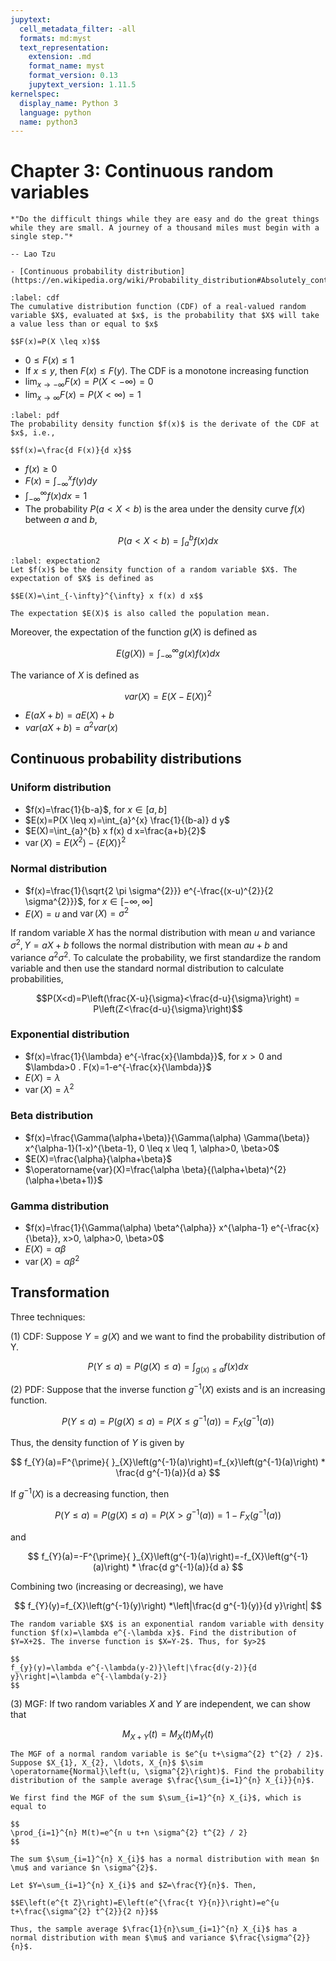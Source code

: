 ```yaml
---
jupytext:
  cell_metadata_filter: -all
  formats: md:myst
  text_representation:
    extension: .md
    format_name: myst
    format_version: 0.13
    jupytext_version: 1.11.5
kernelspec:
  display_name: Python 3
  language: python
  name: python3
---
```


# Chapter 3: Continuous random variables

```{epigraph}
*"Do the difficult things while they are easy and do the great things while they are small. A journey of a thousand miles must begin with a single step."*

-- Lao Tzu
```

```{seealso}
- [Continuous probability distribution](https://en.wikipedia.org/wiki/Probability_distribution#Absolutely_continuous_probability_distribution)
```

````{prf:definition} cumulative probability function
:label: cdf
The cumulative distribution function (CDF) of a real-valued random variable $X$, evaluated at $x$, is the probability that $X$ will take a value less than or equal to $x$

$$F(x)=P(X \leq x)$$
````
- $0\le F(x)\le 1$
- If $x\le y$, then $F(x)\le F(y)$. The CDF is a monotone increasing function  
- $\lim_{x\rightarrow -\infty} F(x) = P(X<-\infty) = 0$
- $\lim_{x\rightarrow \infty} F(x) = P(X<\infty) = 1$

````{prf:definition} probability density function
:label: pdf
The probability density function $f(x)$ is the derivate of the CDF at $x$, i.e.,

$$f(x)=\frac{d F(x)}{d x}$$
````

- $f(x)\ge 0$
- $F(x)=\int_{-\infty}^{x} f(y) d y$
- $\int_{-\infty}^\infty f(x)dx = 1$
- The probability $P(a<X<b)$ is the area under the density curve $f(x)$ between $a$ and $b$, 

$$P(a<X<b) = \int_a^b f(x)dx$$

````{prf:definition} expectation
:label: expectation2
Let $f(x)$ be the density function of a random variable $X$. The expectation of $X$ is defined as

$$E(X)=\int_{-\infty}^{\infty} x f(x) d x$$

The expectation $E(X)$ is also called the population mean. 
````

Moreover, the expectation of the function $g(X)$ is defined as

$$E(g(X))=\int_{-\infty}^{\infty} g(x) f(x) d x$$

The variance of $X$ is defined as 

$$var(X) = E(X-E(X))^2$$

- $E(aX+b) = aE(X)+b$
- $var(aX+b) = a^2var(x)$

## Continuous probability distributions

### Uniform distribution

- $f(x)=\frac{1}{b-a}$, for $x \in[a, b]$
- $E(x)=P(X \leq x)=\int_{a}^{x} \frac{1}{(b-a)} d y$
- $E(X)=\int_{a}^{b} x f(x) d x=\frac{a+b}{2}$
- $\operatorname{var}(X)=E\left(X^{2}\right)-\{E(X)\}^{2}$

### Normal distribution

- $f(x)=\frac{1}{\sqrt{2 \pi \sigma^{2}}} e^{-\frac{(x-u)^{2}}{2 \sigma^{2}}}$, for $x \in[-\infty, \infty]$
- $E(X)=u$ and $\operatorname{var}(X)=\sigma^{2}$

If random variable $X$ has the normal distribution with mean $u$ and variance $\sigma^{2}, Y=aX+b$ follows the normal distribution with mean $a u+b$ and variance $a^{2} \sigma^{2}$. To calculate the probability, we first standardize the random variable and then use the standard normal distribution to calculate probabilities,

 $$P(X<d)=P\left(\frac{X-u}{\sigma}<\frac{d-u}{\sigma}\right) = P\left(Z<\frac{d-u}{\sigma}\right)$$

### Exponential distribution

- $f(x)=\frac{1}{\lambda} e^{-\frac{x}{\lambda}}$, for $x>0$ and $\lambda>0 . F(x)=1-e^{-\frac{x}{\lambda}}$
- $E(X)=\lambda$ 
- $\operatorname{var}(X)=\lambda^{2}$

### Beta distribution

- $f(x)=\frac{\Gamma(\alpha+\beta)}{\Gamma(\alpha) \Gamma(\beta)} x^{\alpha-1}(1-x)^{\beta-1}, 0 \leq x \leq 1, \alpha>0, \beta>0$
- $E(X)=\frac{\alpha}{\alpha+\beta}$
- $\operatorname{var}(X)=\frac{\alpha \beta}{(\alpha+\beta)^{2}(\alpha+\beta+1)}$

### Gamma distribution

- $f(x)=\frac{1}{\Gamma(\alpha) \beta^{\alpha}} x^{\alpha-1} e^{-\frac{x}{\beta}}, x>0, \alpha>0, \beta>0$
- $E(X)=\alpha \beta$
- $\operatorname{var}(X)=\alpha \beta^{2}$ 

## Transformation

Three techniques:

(1) CDF: Suppose $Y=g(X)$ and we want to find the probability distribution of Y.

$$
P(Y \leq a)=P(g(X) \leq a)=\int_{g(x) \leq a} f(x) d x
$$

(2) PDF: Suppose that the inverse function $g^{-1}(X)$ exists and is an increasing function.

$$
P(Y \leq a)=P(g(X) \leq a)=P\left(X \leq g^{-1}(a)\right)=F_{X}\left(g^{-1}(a)\right)
$$

Thus, the density function of $Y$ is given by

$$
f_{Y}(a)=F^{\prime}{ }_{X}\left(g^{-1}(a)\right)=f_{x}\left(g^{-1}(a)\right) * \frac{d g^{-1}(a)}{d a}
$$

If $g^{-1}(X)$ is a decreasing function, then

$$
P(Y \leq a)=P(g(X) \leq a)=P\left(X > g^{-1}(a)\right)=1-F_{X}\left(g^{-1}(a)\right)
$$

and 

$$
f_{Y}(a)=-F^{\prime}{ }_{X}\left(g^{-1}(a)\right)=-f_{X}\left(g^{-1}(a)\right) * \frac{d g^{-1}(a)}{d a}
$$

Combining two (increasing or decreasing), we have

$$
f_{Y}(y)=f_{X}\left(g^{-1}(y)\right) *\left|\frac{d g^{-1}(y)}{d y}\right|
$$

````{prf:example}
The random variable $X$ is an exponential random variable with density function $f(x)=\lambda e^{-\lambda x}$. Find the distribution of $Y=X+2$. The inverse function is $X=Y-2$. Thus, for $y>2$

$$
f_{y}(y)=\lambda e^{-\lambda(y-2)}\left|\frac{d(y-2)}{d y}\right|=\lambda e^{-\lambda(y-2)}
$$
````

(3) MGF: If two random variables $X$ and $Y$ are independent, we can show that

$$
M_{X+Y}(t)=M_{X}(t) M_{Y}(t)
$$

````{prf:example}
The MGF of a normal random variable is $e^{u t+\sigma^{2} t^{2} / 2}$. Suppose $X_{1}, X_{2}, \ldots, X_{n}$ $\sim \operatorname{Normal}\left(u, \sigma^{2}\right)$. Find the probability distribution of the sample average $\frac{\sum_{i=1}^{n} X_{i}}{n}$. 

We first find the MGF of the sum $\sum_{i=1}^{n} X_{i}$, which is equal to

$$
\prod_{i=1}^{n} M(t)=e^{n u t+n \sigma^{2} t^{2} / 2}
$$

The sum $\sum_{i=1}^{n} X_{i}$ has a normal distribution with mean $n \mu$ and variance $n \sigma^{2}$. 

Let $Y=\sum_{i=1}^{n} X_{i}$ and $Z=\frac{Y}{n}$. Then, 

$$E\left(e^{t Z}\right)=E\left(e^{\frac{t Y}{n}}\right)=e^{u t+\frac{\sigma^{2} t^{2}}{2 n}}$$
 
Thus, the sample average $\frac{1}{n}\sum_{i=1}^{n} X_{i}$ has a normal distribution with mean $\mu$ and variance $\frac{\sigma^{2}}{n}$.
````


